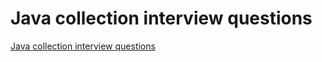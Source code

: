 # Java collection interview questions
[Java collection interview questions](https://aiwithcloud.com/2022/09/19/java_collection_interview_questions/)
